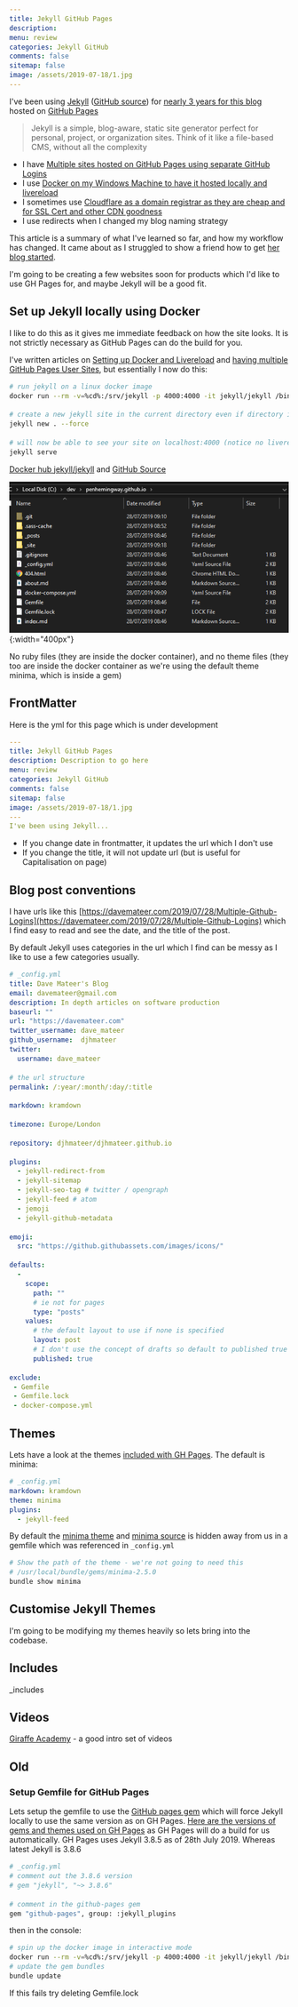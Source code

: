 ```yaml
---
title: Jekyll GitHub Pages 
description: 
menu: review
categories: Jekyll GitHub
comments: false
sitemap: false
image: /assets/2019-07-18/1.jpg
---
```

I've been using [Jekyll](https://jekyllrb.com/) ([GitHub source](https://github.com/jekyll/jekyll)) for [nearly 3 years for this blog](/2016/10/17/Blog-with-Jekyll-and-host-for-free) hosted on [GitHub Pages](https://pages.github.com/)

> Jekyll is a simple, blog-aware, static site generator perfect for personal, project, or organization sites. Think of it like a file-based CMS, without all the complexity

- I have [Multiple sites hosted on GitHub Pages using separate GitHub Logins]()
- I use [Docker on my Windows Machine to have it hosted locally and livereload]()
- I sometimes use [Cloudflare as a domain registrar as they are cheap and for SSL Cert and other CDN goodness]()
- I use redirects when I changed my blog naming strategy

This article is a summary of what I've learned so far, and how my workflow has changed. It came about as I struggled to show a friend how to get [her blog started](https://agoyal.co.uk).

I'm going to be creating a few websites soon for products which I'd like to use GH Pages for, and maybe Jekyll will be a good fit.

## Set up Jekyll locally using Docker

I like to do this as it gives me immediate feedback on how the site looks. It is not strictly necessary as GitHub Pages can do the build for you. 

I've written articles on [Setting up Docker and Livereload](/2018/01/25/Jekyll-and-Docker) and [having multiple GitHub Pages User Sites](/2019/07/28/Multiple-Github-Logins), but essentially I now do this:

```bash
# run jekyll on a linux docker image
docker run --rm -v=%cd%:/srv/jekyll -p 4000:4000 -it jekyll/jekyll /bin/bash

# create a new jekyll site in the current directory even if directory is not empty
jekyll new . --force

# will now be able to see your site on localhost:4000 (notice no livereload)
jekyll serve
```

[Docker hub jekyll/jekyll](https://hub.docker.com/r/jekyll/jekyll) and [GitHub Source](https://github.com/envygeeks/jekyll-docker/blob/master/README.md)

![alt text](/assets/2019-07-28/1.png "Files for a Jekyll install"){:width="400px"}

No ruby files (they are inside the docker container), and no theme files (they too are inside the docker container as we're using the default theme minima, which is inside a gem)

## FrontMatter
Here is the yml for this page which is under development

```yml
---
title: Jekyll GitHub Pages
description: Description to go here
menu: review
categories: Jekyll GitHub
comments: false
sitemap: false
image: /assets/2019-07-18/1.jpg
---
I've been using Jekyll...
```

- If you change date in frontmatter, it updates the url which I don't use 
- If you change the title, it will not update url (but is useful for Capitalisation on page)

## Blog post conventions

I have urls like this [https://davemateer.com/2019/07/28/Multiple-Github-Logins](https://davemateer.com/2019/07/28/Multiple-Github-Logins) which I find easy to read and see the date, and the title of the post.

By default Jekyll uses categories in the url which I find can be messy as I like to use a few categories usually.

```yml
# _config.yml
title: Dave Mateer's Blog
email: davemateer@gmail.com
description: In depth articles on software production
baseurl: "" 
url: "https://davemateer.com" 
twitter_username: dave_mateer
github_username:  djhmateer
twitter:
  username: dave_mateer

# the url structure
permalink: /:year/:month/:day/:title

markdown: kramdown

timezone: Europe/London

repository: djhmateer/djhmateer.github.io

plugins:
  - jekyll-redirect-from
  - jekyll-sitemap
  - jekyll-seo-tag # twitter / opengraph
  - jekyll-feed # atom
  - jemoji
  - jekyll-github-metadata

emoji:
  src: "https://github.githubassets.com/images/icons/"

defaults:
  -
    scope:
      path: ""
      # ie not for pages
      type: "posts"
    values:
      # the default layout to use if none is specified
      layout: post
      # I don't use the concept of drafts so default to published true
      published: true

exclude: 
 - Gemfile
 - Gemfile.lock 
 - docker-compose.yml
```

## Themes

Lets have a look at the themes [included with GH Pages](https://pages.github.com/versions/). The default is minima:

```yml
# _config.yml 
markdown: kramdown
theme: minima
plugins:
  - jekyll-feed
```

By default the [minima theme](https://rubygems.org/gems/minima) and [minima source](https://github.com/jekyll/minima) is hidden away from us in a gemfile which was referenced in `_config.yml`  

```bash
# Show the path of the theme - we're not going to need this
# /usr/local/bundle/gems/minima-2.5.0
bundle show minima
```

## Customise Jekyll Themes

I'm going to be modifying my themes heavily so lets bring into the codebase.




## Includes

_includes

## Videos
[Giraffe Academy](https://www.youtube.com/playlist?list=PLLAZ4kZ9dFpOPV5C5Ay0pHaa0RJFhcmcB) - a good intro set of videos

## Old

### Setup Gemfile for GitHub Pages

Lets setup the gemfile to use the [GitHub pages gem](https://github.com/github/pages-gem) which will force Jekyll locally to use the same version as on GH Pages. [Here are the versions of gems and themes used on GH Pages](https://pages.github.com/versions/) as GH Pages will do a build for us automatically. GH Pages uses Jekyll 3.8.5 as of 28th July 2019. Whereas latest Jekyll is 3.8.6

```bash
# _config.yml
# comment out the 3.8.6 version
# gem "jekyll", "~> 3.8.6"

# comment in the github-pages gem
gem "github-pages", group: :jekyll_plugins
```

then in the console:

```bash
# spin up the docker image in interactive mode
docker run --rm -v=%cd%:/srv/jekyll -p 4000:4000 -it jekyll/jekyll /bin/bash
# update the gem bundles
bundle update
```

If this fails try deleting Gemfile.lock
